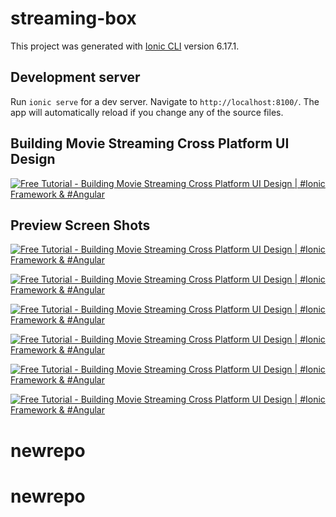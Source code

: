 # streaming-box

This project was generated with [Ionic CLI](https://ionicframework.com/docs/intro/cli) version 6.17.1.

## Development server

Run `ionic serve` for a dev server. Navigate to `http://localhost:8100/`. The app will automatically reload if you change any of the source files.


## Building Movie Streaming Cross Platform UI Design 

[![Free Tutorial - Building Movie Streaming Cross Platform UI Design | #Ionic Framework & #Angular](https://i.ytimg.com/vi/npdeG0ZDewY/maxresdefault.jpg)](https://www.youtube.com/watch?v=npdeG0ZDewY "Free Tutorial - Building Movie Streaming Cross Platform UI Design | #Ionic Framework & #Angular")

## Preview Screen Shots

[![Free Tutorial - Building Movie Streaming Cross Platform UI Design | #Ionic Framework & #Angular](https://user-images.githubusercontent.com/47156072/134695889-59a23001-1ce4-4a4c-a13d-4d3bf5524d9b.png)](https://www.youtube.com/watch?v=npdeG0ZDewY "Free Tutorial - Building Movie Streaming Cross Platform UI Design | #Ionic Framework & #Angular")

[![Free Tutorial - Building Movie Streaming Cross Platform UI Design | #Ionic Framework & #Angular](https://github.com/itsmearunsank/streaming-box/releases/download/screenshot_preview/movies_detail.png)](https://www.youtube.com/watch?v=npdeG0ZDewY "Free Tutorial - Building Movie Streaming Cross Platform UI Design | #Ionic Framework & #Angular")

[![Free Tutorial - Building Movie Streaming Cross Platform UI Design | #Ionic Framework & #Angular](https://github.com/itsmearunsank/streaming-box/releases/download/screenshot_preview/movies_filter.png)](https://www.youtube.com/watch?v=npdeG0ZDewY "Free Tutorial - Building Movie Streaming Cross Platform UI Design | #Ionic Framework & #Angular")

[![Free Tutorial - Building Movie Streaming Cross Platform UI Design | #Ionic Framework & #Angular](https://github.com/itsmearunsank/streaming-box/releases/download/screenshot_preview/tvshows.png)](https://www.youtube.com/watch?v=npdeG0ZDewY "Free Tutorial - Building Movie Streaming Cross Platform UI Design | #Ionic Framework & #Angular")

[![Free Tutorial - Building Movie Streaming Cross Platform UI Design | #Ionic Framework & #Angular](https://github.com/itsmearunsank/streaming-box/releases/download/screenshot_preview/tvshows_detail.png)](https://www.youtube.com/watch?v=npdeG0ZDewY "Free Tutorial - Building Movie Streaming Cross Platform UI Design | #Ionic Framework & #Angular")

[![Free Tutorial - Building Movie Streaming Cross Platform UI Design | #Ionic Framework & #Angular](https://github.com/itsmearunsank/streaming-box/releases/download/screenshot_preview/search_page.png)](https://www.youtube.com/watch?v=npdeG0ZDewY "Free Tutorial - Building Movie Streaming Cross Platform UI Design | #Ionic Framework & #Angular")
# newrepo
# newrepo

